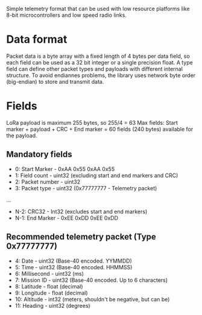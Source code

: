 Simple telemetry format that can be used with low resource platforms like 8-bit
microcontrollers and low speed radio links.

# Data format

Packet data is a byte array with a fixed length of 4 bytes per data field, so 
each field can be used as a 32 bit integer or a single precision float. A type
field can define other packet types and payloads with different internal
structure. To avoid endiannes problems, the library uses network byte order 
(big-endian) to store and transmit data.

# Fields

LoRa payload is maximum 255 bytes, so 255/4 = 63 Max fields:
Start marker + payload + CRC + End marker = 60 fields (240 bytes) available 
for the payload.

## Mandatory fields

* 0: Start Marker      - 0xAA 0x55 0xAA 0x55
* 1: Field count       - uint32 (excluding start and end markers and CRC)
* 2: Packet number     - uint32
* 3: Packet type       - uint32 (0x77777777 - Telemetry packet)

... 

* N-2: CRC32             - Int32 (excludes start and end markers)
* N-1: End Marker        - 0xEE 0xDD 0xEE 0xDD

## Recommended telemetry packet (Type 0x77777777) 

* 4: Date              - uint32 (Base-40 encoded. YYMMDD)
* 5: Time              - uint32 (Base-40 encoded. HHMMSS)
* 6: Millisecond       - uint32 (ms)
* 7: Mission ID        - uint32 (Base-40 encoded. Up to 6 characters)
* 8: Latitude          - float (decimal)
* 9: Longitude         - float (decimal)
* 10: Altitude         - int32 (meters, shouldn't be negative, but can be)
* 11: Heading          - uint32 (degrees)



